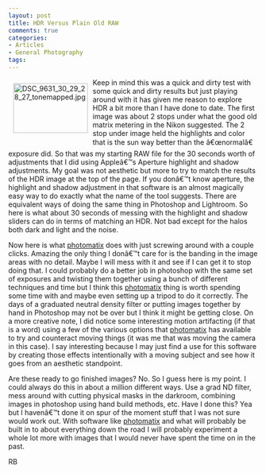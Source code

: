 ```yaml
---
layout: post
title: HDR Versus Plain Old RAW
comments: true
categories:
- Articles
- General Photography
tags:
---
```

<a href="/wp-content/uploads/FromIweb/DSC_9631_30_29_28_27_tonemapped.jpg" rel="lightbox"  ><img src="/wp-content/uploads/FromIweb/.thumbs/.DSC_9631_30_29_28_27_tonemapped.jpg" alt="DSC_9631_30_29_28_27_tonemapped.jpg" title="DSC_9631_30_29_28_27_tonemapped.jpg" align="left" width="150" height="100" hspace="10" vspace="10" border="0" /></a>Keep in mind this was a quick and dirty test with some quick and dirty results but just playing around with it has given me reason to explore HDR a bit more than I have done to date. The first image was about 2 stops under what the good old matrix metering in the Nikon suggested. The 2 stop under image held the highlights and color that is the sun way better than the â€œnormalâ€ exposure did. So that was my starting RAW file for the 30 seconds worth of adjustments that I did using Appleâ€™s Aperture highlight and shadow adjustments. My goal was not aesthetic but more to try to match the results of the HDR image at the top of the page. If you donâ€™t know aperture, the highlight and shadow adjustment in that software is an almost magically easy way to do exactly what the name of the tool suggests. There are equivalent ways of doing the same thing in Photoshop and Lightroom. So here is what about 30 seconds of messing with the highlight and shadow sliders can do in terms of matching an HDR. Not bad except for the halos both dark and light and the noise.
<!--more-->
Now here is what <a href="http://www.hdrsoft.com/">photomatix</a> does with just screwing around with a couple clicks. Amazing the only thing I donâ€™t care for is the banding in the image areas with no detail. Maybe I will mess with it and see if I can get it to stop doing that. I could probably do a better job in photoshop with the same set of exposures and twisting them together using a bunch of different techniques and time but I think this <a href="http://www.hdrsoft.com/">photomatix</a> thing is worth spending some time with and maybe even setting up a tripod to do it correctly. The days of a graduated neutral density filter or putting images together by hand in Photoshop may not be over but I think it might be getting close. On a more creative note, I did notice some interesting motion artifacting (if that is a word) using a few of the various options that <a href="http://www.hdrsoft.com/">photomatix</a> has available to try and counteract moving things (it was me that was moving the camera in this case). I say interesting because I may just find a use for this software by creating those effects intentionally with a moving subject and see how it goes from an aesthetic standpoint.

Are these ready to go finished images? No. So I guess here is my point. I could always do this in about a million different ways. Use a grad ND filter, mess around with cutting physical masks in the darkroom, combining images in photoshop using hand build methods, etc. Have I done this? Yea but I havenâ€™t done it on spur of the moment stuff that I was not sure would work out. With software like <a href="http://www.hdrsoft.com/">photomatix</a> and what will probably be built in to about everything down the road I will probably experiment a whole lot more with images that I would never have spent the time on in the past.

RB